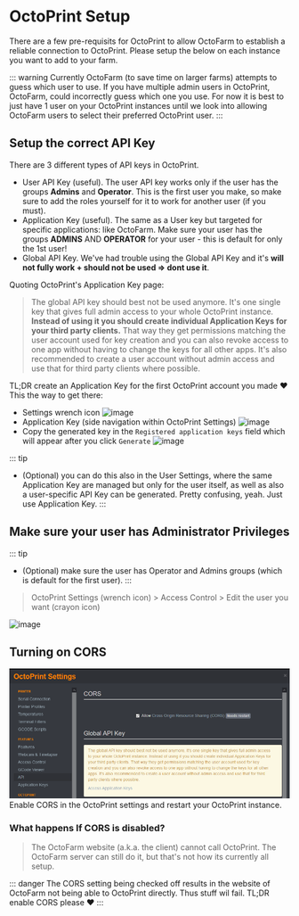 # OctoPrint Setup
There are a few pre-requisits for OctoPrint to allow OctoFarm to establish a reliable connection to OctoPrint. Please setup the below on each instance you want to add to your farm. 

::: warning
Currently OctoFarm (to save time on larger farms) attempts to guess which user to use. If you have multiple admin users in OctoPrint, OctoFarm, could incorrectly guess which one you use. For now it is best to just have 1 user on your OctoPrint instances until we look into allowing OctoFarm users to select their preferred OctoPrint user.
:::

## Setup the correct API Key
There are 3 different types of API keys in OctoPrint. 
- User API Key (useful). The user API key works only if the user has the groups **Admins** and **Operator**. This is the first user you make, so make sure to add the roles yourself for it to work for another user (if you must).
- Application Key (useful). The same as a User key but targeted for specific applications: like OctoFarm. 
Make sure your user has the groups **ADMINS** AND **OPERATOR** for your user - this is default for only the 1st user!
- Global API Key. We've had trouble using the Global API Key and it's **will not fully work + should not be used => dont use it**.

Quoting OctoPrint's Application Key page:
> The global API key should best not be used anymore. It's one single key that gives full admin access to your whole OctoPrint instance. **Instead of using it you should create individual Application Keys for your third party clients.** That way they get permissions matching the user account used for key creation and you can also revoke access to one app without having to change the keys for all other apps. It's also recommended to create a user account without admin access and use that for third party clients where possible.

TL;DR create an Application Key for the first OctoPrint account you made ❤️ 
This the way to get there:
- Settings wrench icon 
![image](https://user-images.githubusercontent.com/6005355/108238363-2effcf00-7149-11eb-9bed-213cd2f29a52.png)
- Application Key (side navigation within OctoPrint Settings)
![image](https://user-images.githubusercontent.com/6005355/108238623-69696c00-7149-11eb-9b44-21b1362c1d23.png)
- Copy the generated key in the `Registered application keys` field which will appear after you click `Generate`
![image](https://user-images.githubusercontent.com/6005355/108240349-109ad300-714b-11eb-819b-7737fefeeff2.png)

::: tip
- (Optional) you can do this also in the User Settings, where the same Application Key are managed but only for the user itself, as well as also a user-specific API Key can be generated. Pretty confusing, yeah. Just use Application Key.
:::


## Make sure your user has Administrator Privileges
::: tip
- (Optional) make sure the user has Operator and Admins groups (which is default for the first user). 
:::

> OctoPrint Settings (wrench icon) > Access Control > Edit the user you want (crayon icon)

![image](https://user-images.githubusercontent.com/6005355/108240729-67a0a800-714b-11eb-9fa0-f551da95e749.png)

## Turning on CORS
![OctoPrint CORS Settings](../images/octoprint/octoprint-cors.png)
Enable CORS in the OctoPrint settings and restart your OctoPrint instance.

### What happens If CORS is disabled?
> The OctoFarm website (a.k.a. the client) cannot call OctoPrint. The OctoFarm server can still do it, but that's not how its currently all setup.

::: danger
The CORS setting being checked off results in the website of OctoFarm not being able to OctoPrint directly. Thus stuff wil fail.
TL;DR enable CORS please ❤️ 
:::
